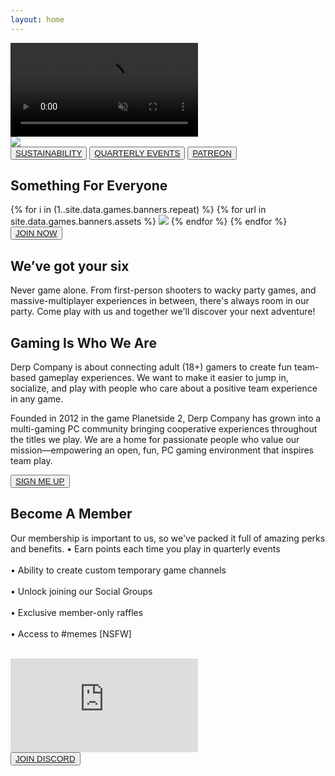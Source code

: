 ```yaml
---
layout: home
---
```


<div>
  <div id="backgroundVideoContainer">
    <video autoplay muted loop id="backgroundVideo">
      <source src="{{ site.baseurl }}/public/video/banner-video.mp4" type="video/mp4">
    </video>
    <div id="videoHeader">
      <img class="headervidlink" src="{{ site.baseurl }}/public/img/logo-splash.png">
    </div>
  </div>
  <div class="sectionTriButton">
    <button class="triButton backgroundImageDark triButtonBackground1">
      <a href="{{ site.baseurl }}/sustainability/">SUSTAINABILITY</a>
    </button>
    <button class="triButton backgroundImageDark triButtonBackground2">
      <a href="{{ site.baseurl }}/events/">QUARTERLY EVENTS</a>
    </button>
    <button class="triButton backgroundImageDark triButtonBackground3">
      <a href="{{ site.baseurl }}/patreon/">PATREON</a>
    </button>
  </div>
  <div class="sectionGameCatalog">
    <div class="section verticalPaddingXLarge">
      <div class="sectionColumnFullWidth">
        <h2>Something For Everyone</h2>
      </div>
    </div>
    <div class="sectionGameRow">
      {% for i in (1..site.data.games.banners.repeat) %}
        {% for url in site.data.games.banners.assets %}
          <img class="gameCatalogItem" src="{{ site.baseurl }}/public/img/{{ url }}">
        {% endfor %}
      {% endfor %}      
    </div>
  </div>
</div>

<div id="container">
  <div id="content">
    <div class="heightXXLarge"></div>
    <div class="section hideTopBorder backgroundGame1 backgroundImageDark backgroundImageTop sectionBorderTop sectionBorderBottom">
      <div class="sectionColumnSub">
        <button class="navButton">
          <a href="{{ site.baseurl }}/support/">JOIN NOW</a>
        </button>
      </div>
      <div class="sectionColumnMain">
        <h2>We’ve got your six</h2>
        <p class="bold">       
        Never game alone. From first-person shooters to wacky party games, and massive-multiplayer experiences in between, there's always room in our party. Come play with us and together we'll discover your next adventure!
        </p>
      </div>
    </div>
    <div class="section backgroundGame2 backgroundImageDark backgroundImageTop sectionBorderTop sectionBorderBottom">
      <div class="sectionColumnMain">
        <h2>Gaming Is Who We Are</h2>
        <p class="bold">
        Derp Company is about connecting adult (18+) gamers to create fun team-based gameplay experiences. We want to make it easier to jump in, socialize, and play with people who care about a positive team experience in any game.
        </p> 
        <p class="bold">
        Founded in 2012 in the game Planetside 2, Derp Company has grown into a multi-gaming PC community bringing cooperative experiences throughout the titles we play. We are a home for passionate people who value our mission—empowering an open, fun, PC gaming environment that inspires team play.
        </p>
      </div>
      <div class="sectionColumnSub">
      </div>
    </div>
    <div class="section sectionBorderTop sectionBorderBottom">
      <div class="sectionColumnSub">
        <button class="navButton">
          <a href="{{ site.baseurl }}/support/">SIGN ME UP</a>
        </button>
      </div>
      <div class="sectionColumnMain">
        <h2>Become A Member</h2>
        <p class="bold">
        Our membership is important to us, so we've packed it full of amazing perks and benefits. 
          •  Earn points each time you play in quarterly events<br><br>
          •  Ability to create custom temporary game channels<br><br>
          •  Unlock joining our Social Groups<br><br>
          •  Exclusive member-only raffles<br><br>
          •  Access to #memes [NSFW]<br><br>
        </p>
      </div>
    </div>
    <div class="section">
      <div class="sectionColumnMain">
        <iframe id="discordEmbed" src="https://discord.com/widget?id=154310693171101697&theme=dark" allowtransparency="true" frameborder="0" sandbox="allow-popups allow-popups-to-escape-sandbox allow-same-origin allow-scripts"></iframe>
      </div>
      <div class="sectionColumnSub">
        <button class="navButton">
          <a href="http://discord.derpcompany.com/">JOIN DISCORD</a>
        </button>
      </div>
    </div>
  </div>
</div>